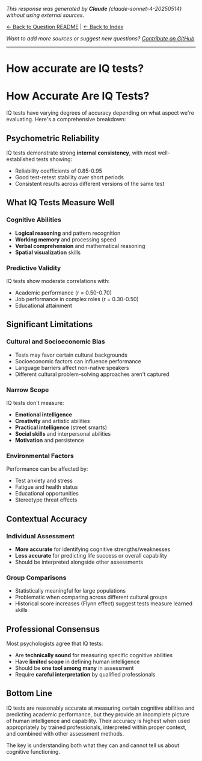 <!-- 
Generated by: claude
Model: claude-sonnet-4-20250514
Prompt type: default
Generated at: 2025-06-08T23:10:58.053146
-->

*This response was generated by **Claude** (claude-sonnet-4-20250514) without using external sources.*

[← Back to Question README](README.md) | [← Back to Index](../README.md)

*Want to add more sources or suggest new questions? [Contribute on GitHub](https://github.com/justinwest/SuggestedSources)*

---

# How accurate are IQ tests?

# How Accurate Are IQ Tests?

IQ tests have varying degrees of accuracy depending on what aspect we're evaluating. Here's a comprehensive breakdown:

## **Psychometric Reliability**
IQ tests demonstrate strong **internal consistency**, with most well-established tests showing:
- Reliability coefficients of 0.85-0.95
- Good test-retest stability over short periods
- Consistent results across different versions of the same test

## **What IQ Tests Measure Well**

### **Cognitive Abilities**
- **Logical reasoning** and pattern recognition
- **Working memory** and processing speed
- **Verbal comprehension** and mathematical reasoning
- **Spatial visualization** skills

### **Predictive Validity**
IQ tests show moderate correlations with:
- Academic performance (r = 0.50-0.70)
- Job performance in complex roles (r = 0.30-0.50)
- Educational attainment

## **Significant Limitations**

### **Cultural and Socioeconomic Bias**
- Tests may favor certain cultural backgrounds
- Socioeconomic factors can influence performance
- Language barriers affect non-native speakers
- Different cultural problem-solving approaches aren't captured

### **Narrow Scope**
IQ tests don't measure:
- **Emotional intelligence**
- **Creativity** and artistic abilities
- **Practical intelligence** (street smarts)
- **Social skills** and interpersonal abilities
- **Motivation** and persistence

### **Environmental Factors**
Performance can be affected by:
- Test anxiety and stress
- Fatigue and health status
- Educational opportunities
- Stereotype threat effects

## **Contextual Accuracy**

### **Individual Assessment**
- **More accurate** for identifying cognitive strengths/weaknesses
- **Less accurate** for predicting life success or overall capability
- Should be interpreted alongside other assessments

### **Group Comparisons**
- Statistically meaningful for large populations
- Problematic when comparing across different cultural groups
- Historical score increases (Flynn effect) suggest tests measure learned skills

## **Professional Consensus**

Most psychologists agree that IQ tests:
- Are **technically sound** for measuring specific cognitive abilities
- Have **limited scope** in defining human intelligence
- Should be **one tool among many** in assessment
- Require **careful interpretation** by qualified professionals

## **Bottom Line**

IQ tests are reasonably accurate at measuring certain cognitive abilities and predicting academic performance, but they provide an incomplete picture of human intelligence and capability. Their accuracy is highest when used appropriately by trained professionals, interpreted within proper context, and combined with other assessment methods.

The key is understanding both what they can and cannot tell us about cognitive functioning.